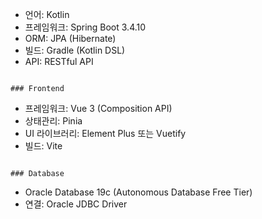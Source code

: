 - 언어: Kotlin
- 프레임워크: Spring Boot 3.4.10
- ORM: JPA (Hibernate)
- 빌드: Gradle (Kotlin DSL)
- API: RESTful API
```

### Frontend
```
- 프레임워크: Vue 3 (Composition API)
- 상태관리: Pinia
- UI 라이브러리: Element Plus 또는 Vuetify
- 빌드: Vite
```

### Database
```
- Oracle Database 19c (Autonomous Database Free Tier)
- 연결: Oracle JDBC Driver
